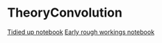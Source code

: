 # TheoryConvolution

[Tidied up notebook](https://nbviewer.jupyter.org/github/MatthewAHarvey/TheoryConvolution/blob/master/TheoryConvolutionComparison.ipynb)
[Early rough workings notebook](https://nbviewer.jupyter.org/github/MatthewAHarvey/TheoryConvolution/blob/master/RoughWork.ipynb)
